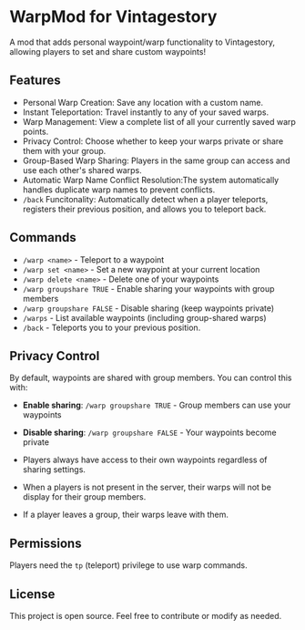 # WarpMod for Vintagestory

A mod that adds personal waypoint/warp functionality to Vintagestory, allowing players to set and share custom waypoints!

## Features

- Personal Warp Creation: Save any location with a custom name.
- Instant Teleportation: Travel instantly to any of your saved warps.
- Warp Management: View a complete list of all your currently saved warp points.
- Privacy Control: Choose whether to keep your warps private or share them with your group.
- Group-Based Warp Sharing: Players in the same group can access and use each other's shared warps.
- Automatic Warp Name Conflict Resolution:The system automatically handles duplicate warp names to prevent conflicts.
- `/back` Funcitonality: Automatically detect when a player teleports, registers their previous position, and allows you to teleport back.

## Commands

- `/warp <name>` - Teleport to a waypoint
- `/warp set <name>` - Set a new waypoint at your current location
- `/warp delete <name>` - Delete one of your waypoints
- `/warp groupshare TRUE` - Enable sharing your waypoints with group members
- `/warp groupshare FALSE` - Disable sharing (keep waypoints private)
- `/warps` - List available waypoints (including group-shared warps)
- `/back` - Teleports you to your previous position.

## Privacy Control

By default, waypoints are shared with group members. You can control this with:

- **Enable sharing**: `/warp groupshare TRUE` - Group members can use your waypoints
- **Disable sharing**: `/warp groupshare FALSE` - Your waypoints become private

- Players always have access to their own waypoints regardless of sharing settings.
- When a players is not present in the server, their warps will not be display for their group members.
- If a player leaves a group, their warps leave with them.

## Permissions

Players need the `tp` (teleport) privilege to use warp commands.

## License

This project is open source. Feel free to contribute or modify as needed.
